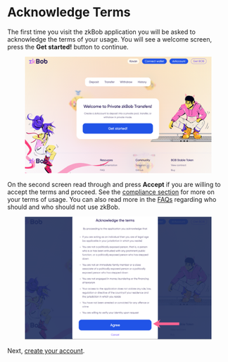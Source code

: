 # Acknowledge Terms

The first time you visit the zkBob application you will be asked to acknowledge the terms of your usage. You will see a welcome screen, press the **Get started!** button to continue.

<figure><img src="../.gitbook/assets/home-screen-1.png" alt=""><figcaption></figcaption></figure>

On the second screen read through and press **Accept** if you are willing to accept the terms and proceed. See the [compliance section](../zkbob-overview/compliance-and-security/) for more on your terms of usage. You can also read more in the [FAQs](../zkbob-overview/faq.md) regarding who should and who should not use zkBob.

<figure><img src="../.gitbook/assets/home-screen-2.png" alt=""><figcaption></figcaption></figure>

Next, [create your account](account-creation/).
